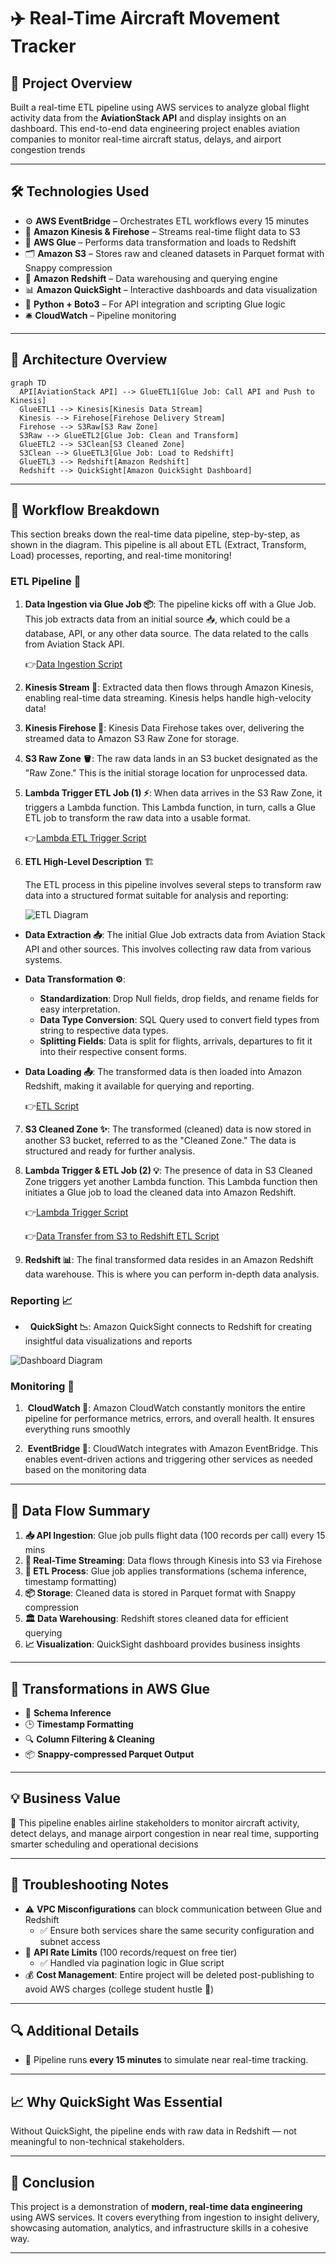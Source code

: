 
# ✈️ Real-Time Aircraft Movement Tracker


## 📌 Project Overview  
Built a real-time ETL pipeline using AWS services to analyze global flight activity data from the **AviationStack API** and display insights on an  dashboard. This end-to-end data engineering project enables aviation companies to monitor real-time aircraft status, delays, and airport congestion trends

---

## 🛠️ Technologies Used
- ⚙️ **AWS EventBridge** – Orchestrates ETL workflows every 15 minutes  
- 🔁 **Amazon Kinesis & Firehose** – Streams real-time flight data to S3  
- 🧹 **AWS Glue** – Performs data transformation and loads to Redshift  
- 🗂️ **Amazon S3** – Stores raw and cleaned datasets in Parquet format with Snappy compression  
- 🧠 **Amazon Redshift** – Data warehousing and querying engine  
- 📊 **Amazon QuickSight** – Interactive dashboards and data visualization  
- 🐍 **Python + Boto3** – For API integration and scripting Glue logic  
- 🛎️ **CloudWatch** – Pipeline monitoring 

---

## 🧱 Architecture Overview

```mermaid
graph TD
  API[AviationStack API] --> GlueETL1[Glue Job: Call API and Push to Kinesis]
  GlueETL1 --> Kinesis[Kinesis Data Stream]
  Kinesis --> Firehose[Firehose Delivery Stream]
  Firehose --> S3Raw[S3 Raw Zone]
  S3Raw --> GlueETL2[Glue Job: Clean and Transform]
  GlueETL2 --> S3Clean[S3 Cleaned Zone]
  S3Clean --> GlueETL3[Glue Job: Load to Redshift]
  GlueETL3 --> Redshift[Amazon Redshift]
  Redshift --> QuickSight[Amazon QuickSight Dashboard]
```

---

  

## 🔄 Workflow Breakdown

This section breaks down the real-time data pipeline, step-by-step, as shown in the diagram. This pipeline is all about ETL (Extract, Transform, Load) processes, reporting, and real-time monitoring!

### ETL Pipeline 🔄


1. **Data Ingestion via Glue Job 📦**: The pipeline kicks off with a Glue Job. This job extracts data from an initial source 📥, which could be a database, API, or any other data source. The data related to the calls from Aviation Stack API.

   👉[Data Ingestion Script](Scripts/Get-data-from-AviationStack.ipynb)

2. **Kinesis Stream 🌊**: Extracted data then flows through Amazon Kinesis, enabling real-time data streaming. Kinesis helps handle high-velocity data!

3. **Kinesis Firehose 🚒**: Kinesis Data Firehose takes over, delivering the streamed data to Amazon S3 Raw Zone for storage.

4. **S3 Raw Zone 🪣**: The raw data lands in an S3 bucket designated as the "Raw Zone." This is the initial storage location for unprocessed data.

5. **Lambda Trigger ETL Job (1) ⚡**: When data arrives in the S3 Raw Zone, it triggers a Lambda function. This Lambda function, in turn, calls a Glue ETL job to transform the raw data into a usable format.

   👉[Lambda ETL Trigger Script](Scripts/S3-Raw-Zone-Lambda-Trigger.py)

6.  **ETL High-Level Description** 🏗️

    The ETL process in this pipeline involves several steps to transform raw data into a structured format suitable for analysis and reporting:

	![ETL Diagram](Diagrams/ad_etl.png)

- **Data Extraction 📥**: The initial Glue Job extracts data from Aviation Stack API and other sources. This involves collecting raw data from various systems.

- **Data Transformation ⚙️**:
  - **Standardization**: Drop Null fields, drop fields, and rename fields for easy interpretation.
  - **Data Type Conversion**: SQL Query used to convert field types from string to respective data types.
  - **Splitting Fields**: Data is split for flights, arrivals, departures to fit it into their respective consent forms.

- **Data Loading 📤**: The transformed data is then loaded into Amazon Redshift, making it available for querying and reporting.

  👉[ETL Script](Scripts/ad_etl.ipynb)


7. **S3 Cleaned Zone ✨**: The transformed (cleaned) data is now stored in another S3 bucket, referred to as the "Cleaned Zone." The data is structured and ready for further analysis.

8. **Lambda Trigger & ETL Job (2) 💡**: The presence of data in S3 Cleaned Zone triggers yet another Lambda function. This Lambda function then initiates a Glue job to load the cleaned data into Amazon Redshift.

	👉[Lambda Trigger Script](Scripts/S3-Cleaned-Zone-Lambda-Trigger.py)
	
	👉[Data Transfer from S3 to Redshift ETL Script](Scripts/Load-from-S3-to-Redshift.ipynb)

9. **Redshift 📊**: The final transformed data resides in an Amazon Redshift data warehouse. This is where you can perform in-depth data analysis.

### Reporting 📈

*   **QuickSight 📉**: Amazon QuickSight connects to Redshift for creating insightful data visualizations and reports

![Dashboard Diagram](Diagrams/Dashboard.png)

### Monitoring 🚦
  
1.  **CloudWatch 🔭**: Amazon CloudWatch constantly monitors the entire pipeline for performance metrics, errors, and overall health. It ensures everything runs smoothly

2.  **EventBridge 🌉**: CloudWatch integrates with Amazon EventBridge. This enables event-driven actions and triggering other services as needed based on the monitoring data

---
## 🔄 Data Flow Summary
1. **📥 API Ingestion**: Glue job pulls flight data (100 records per call) every 15 mins
2. **🔁 Real-Time Streaming**: Data flows through Kinesis into S3 via Firehose
3. **🧼 ETL Process**: Glue job applies transformations (schema inference, timestamp formatting)
4. **📦 Storage**: Cleaned data is stored in Parquet format with Snappy compression
5. **🏛️ Data Warehousing**: Redshift stores cleaned data for efficient querying
6. **📈 Visualization**: QuickSight dashboard provides business insights

---

## 🧪 Transformations in AWS Glue
- 🧬 **Schema Inference**  
- 🕒 **Timestamp Formatting**  
- 🔍 **Column Filtering & Cleaning**  
- 📦 **Snappy-compressed Parquet Output**


---

## 💡 Business Value
💼 This pipeline enables airline stakeholders to monitor aircraft activity, detect delays, and manage airport congestion in near real time, supporting smarter scheduling and operational decisions


---

## 🧩 Troubleshooting Notes
- ⚠️ **VPC Misconfigurations** can block communication between Glue and Redshift
  - ✅ Ensure both services share the same security configuration and subnet access
- 🛑 **API Rate Limits** (100 records/request on free tier)
  - ✅ Handled via pagination logic in Glue script
- 💰 **Cost Management**: Entire project will be deleted post-publishing to avoid AWS charges (college student hustle 💪)

---

## 🔍 Additional Details
- 📆 Pipeline runs **every 15 minutes** to simulate near real-time tracking.

---

## 📈 Why QuickSight Was Essential
Without QuickSight, the pipeline ends with raw data in Redshift — not meaningful to non-technical stakeholders.

---

## 🏁 Conclusion
This project is a demonstration of **modern, real-time data engineering** using AWS services. It covers everything from ingestion to insight delivery, showcasing automation, analytics, and infrastructure skills in a cohesive way.

---
